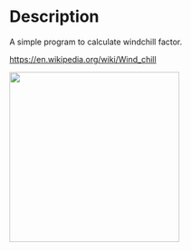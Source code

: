 # Description

A simple program to calculate windchill factor.

https://en.wikipedia.org/wiki/Wind_chill

<img src="https://user-images.githubusercontent.com/16008095/203219217-7f15400e-9e39-497e-91ea-4590ca2bb558.jpg" width="300px">

